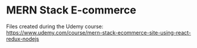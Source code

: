 # MERN Stack E-commerce

Files created during the Udemy course: <https://www.udemy.com/course/mern-stack-ecommerce-site-using-react-redux-nodejs>
